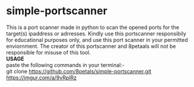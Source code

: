 # simple-portscanner
This is a port scanner made in python to scan the opened ports for the target(s) ipaddress or adrresses. Kindly use this portscanner responsibily for educational purposes only, and use this port scanner in your permitted enviornment. The creator of this portscanner and 8petaals will not be responsible for misuse of this tool.
<br>
**USAGE**
<br>
paste the following commands in your terminal:-
<br>
git clone https://github.com/8petals/simple-portscanner.git
<br>
https://imgur.com/a/9vRpIRz
<br>
